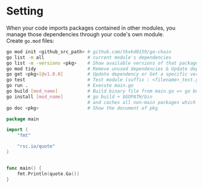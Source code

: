 # Setting
When your code imports packages contained in other modules, you manage those dependencies through your code's own module.  
Create `go.mod` files:  
```bash
go mod init <github_src_path> # github.com/tkxkd0159/go-chain
go list -m all                # current module's dependencies
go list -m -versions <pkg>    # Show available versions of that package
go mod tidy                   # Remove unused dependencies & Update dependencies
go get <pkg>[@v1.0.0]         # Update dependency or Get a specific version of dependency
go test                       # Test module (suffix : <filename>_test.go)
go run .                      # Execute main.go
go build [mod_name]           # Build binary file from main.go => go build, go build . for cwd
go install [mod_name]         # go build + $GOPATH/bin 
                              # and caches all non-main packages which are imported to $GOPATH/pkg
go doc <pkg>                  # Show the document of pkg
```

```go
package main

import (
	"fmt"

	"rsc.io/quote"
)


func main() {
    fmt.Println(quote.Go())
}
```
